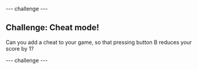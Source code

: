 \--- challenge \---

## Challenge: Cheat mode!

Can you add a cheat to your game, so that pressing button B reduces your score by 1?

\--- challenge \---
